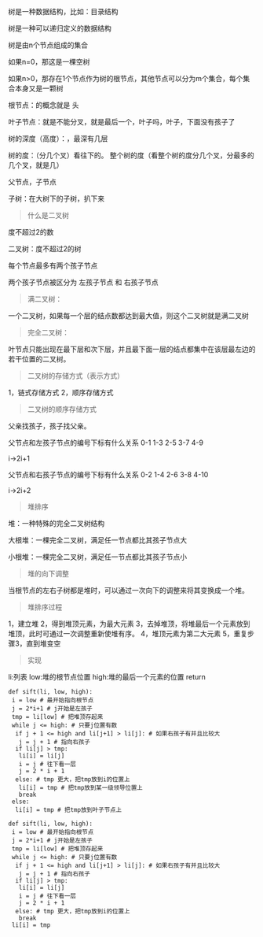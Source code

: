 树是一种数据结构，比如：目录结构

树是一种可以递归定义的数据结构

树是由n个节点组成的集合

如果n=0，那这是一棵空树

如果n>0，那存在1个节点作为树的根节点，其他节点可以分为m个集合，每个集合本身又是一颗树

根节点：的概念就是 头

叶子节点：就是不能分叉，就是最后一个，叶子吗，叶子，下面没有孩子了

树的深度（高度）：，最深有几层

树的度：（分几个叉）看往下的。 整个树的度（看整个树的度分几个叉，分最多的几个叉，就是几）

父节点，子节点

子树：在大树下的子树，扒下来

> 什么是二叉树

度不超过2的数

二叉树：度不超过2的树

每个节点最多有两个孩子节点

两个孩子节点被区分为 左孩子节点 和 右孩子节点

> 满二叉树：

一个二叉树，如果每一个层的结点数都达到最大值，则这个二叉树就是满二叉树

> 完全二叉树：

叶节点只能出现在最下层和次下层，并且最下面一层的结点都集中在该层最左边的若干位置的二叉树。

> 二叉树的存储方式（表示方式）

1，链式存储方式
2，顺序存储方式

> 二叉树的顺序存储方式

父亲找孩子，孩子找父亲。

父节点和左孩子节点的编号下标有什么关系
0-1 1-3 2-5 3-7 4-9

i->2i+1

父节点和右孩子节点的编号下标有什么关系
0-2 1-4 2-6 3-8 4-10

i->2i+2

> 堆排序

堆：一种特殊的完全二叉树结构

大根堆：一棵完全二叉树，满足任一节点都比其孩子节点大

小根堆：一棵完全二叉树，满足任一节点都比其孩子节点小

> 堆的向下调整

当根节点的左右子树都是堆时，可以通过一次向下的调整来将其变换成一个堆。

> 堆排序过程

1，建立堆
2，得到堆顶元素，为最大元素
3，去掉堆顶，将堆最后一个元素放到堆顶，此时可通过一次调整重新使堆有序。
4，堆顶元素为第二大元素
5，重复步骤3，直到堆变空

> 实现

li:列表
low:堆的根节点位置
high:堆的最后一个元素的位置
return

```
def sift(li, low, high):
 i = low # 最开始指向根节点
 j = 2*i+1 # j开始是左孩子
 tmp = li[low] # 把堆顶存起来
 while j <= high: # 只要j位置有数
  if j + 1 <= high and li[j+1] > li[j]: # 如果右孩子有并且比较大
   j = j + 1 # 指向右孩子
  if li[j] > tmp:
   li[i] = li[j]
   i = j # 往下看一层
   j = 2 * i + 1
  else: # tmp 更大，把tmp放到i的位置上
   li[i] = tmp # 把tmp放到某一级领导位置上
   break
 else: 
  li[i] = tmp # 把tmp放到叶子节点上
```

```
def sift(li, low, high):
 i = low # 最开始指向根节点
 j = 2*i+1 # j开始是左孩子
 tmp = li[low] # 把堆顶存起来
 while j <= high: # 只要j位置有数
  if j + 1 <= high and li[j+1] > li[j]: # 如果右孩子有并且比较大
   j = j + 1 # 指向右孩子
  if li[j] > tmp:
   li[i] = li[j]
   i = j # 往下看一层
   j = 2 * i + 1
  else: # tmp 更大，把tmp放到i的位置上
   break
 li[i] = tmp
```



